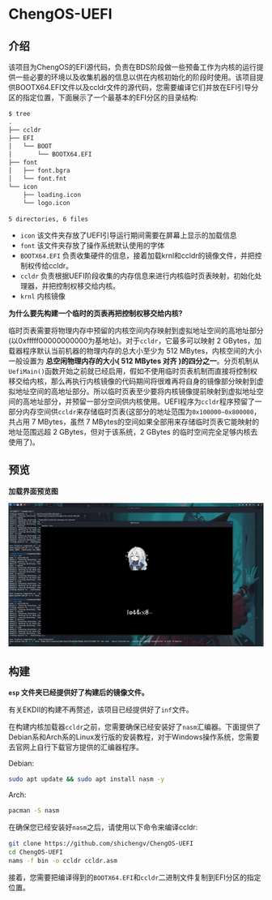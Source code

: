 # ChengOS-UEFI 

## 介绍

该项目为ChengOS的EFI源代码，负责在BDS阶段做一些预备工作为内核的运行提供一些必要的环境以及收集机器的信息以供在内核初始化的阶段时使用。该项目提供BOOTX64.EFI文件以及ccldr文件的源代码，您需要编译它们并放在EFI引导分区的指定位置，下面展示了一个最基本的EFI分区的目录结构:
```
$ tree         
.
├── ccldr
├── EFI
│   └── BOOT
│       └── BOOTX64.EFI
├── font
│   ├── font.bgra
│   └── font.fnt
└── icon
    ├── loading.icon
    └── logo.icon

5 directories, 6 files
```
- `icon` 该文件夹存放了UEFI引导运行期间需要在屏幕上显示的加载信息
- `font` 该文件夹存放了操作系统默认使用的字体
- `BOOTX64.EFI` 负责收集硬件的信息，接着加载krnl和ccldr的镜像文件，并把控制权传给ccldr。
- `ccldr` 负责根据UEFI阶段收集的内存信息来进行内核临时页表映射，初始化处理器，并把控制权移交给内核。
- `krnl` 内核镜像

**为什么要先构建一个临时的页表再把控制权移交给内核?**

临时页表需要将物理内存中预留的内核空间内存映射到虚拟地址空间的高地址部分(以0xfffff00000000000为基地址)。对于`ccldr`，它最多可以映射 2 GBytes，加载器程序默认当前机器的物理内存的总大小至少为 512 MBytes，内核空间的大小一般设置为 **总空闲物理内存的大小( 512 MBytes 对齐 )的四分之一**。分页机制从`UefiMain()`函数开始之前就已经启用，假如不使用临时页表机制而直接将控制权移交给内核，那么再执行内核镜像的代码期间将很难再将自身的镜像部分映射到虚拟地址空间的高地址部分。所以临时页表至少要将内核镜像提前映射到虚拟地址空间的高地址部分，并预留一部分空间供内核使用。UEFI程序为`ccldr`程序预留了一部分内存空间供`ccldr`来存储临时页表(这部分的地址范围为`0x100000~0x800000`，共占用 7 MBytes，虽然 7 MBytes的空间如果全部用来存储临时页表它能映射的地址范围远超 2 GBytes，但对于该系统，2 GBytes 的临时空间完全足够内核去使用了)。

## 预览

**加载界面预览图**

![Alt text](<./img/sample.png>)

## 构建

**`esp` 文件夹已经提供好了构建后的镜像文件。**

有关EKDⅡ的构建不再赘述，该项目已经提供好了`inf`文件。

在构建内核加载器`ccldr`之前，您需要确保已经安装好了`nasm`汇编器。下面提供了Debian系和Arch系的Linux发行版的安装教程，对于Windows操作系统，您需要去官网上自行下载官方提供的汇编器程序。

Debian:
```bash
sudo apt update && sudo apt install nasm -y
```

Arch:
```bash
pacman -S nasm
```

在确保您已经安装好`nasm`之后，请使用以下命令来编译ccldr:
```bash
git clone https://github.com/shichengv/ChengOS-UEFI
cd ChengOS-UEFI
nams -f bin -o ccldr ccldr.asm
```

接着，您需要把编译得到的`BOOTX64.EFI`和`ccldr`二进制文件复制到EFI分区的指定位置。
